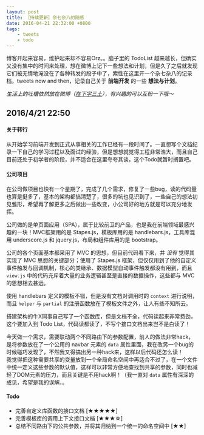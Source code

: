 ```yaml
---
layout: post
title: ［持续更新］杂七杂八的随感
date: 2016-04-21 22:32:00 +0800
tags: 
    - tweets
    - todo
---
```


博客开起来容易，维护起来却不容易Orz。。脑子里的 TodoList 越来越长，但确实又没有集中的时间来处理，想在微博上记下一些想法和计划，但是久了之后就发现它们被无情地淹没在了各种转发的段子中了，索性在这里开一个杂七杂八的记录档，tweets now and then，记录自己关于 **前端开发** 的一些 **想法与计划**。

*生活上的吐槽依然放在微博（[在下字三土](http://weibo.com/andrewidiot)），有兴趣的可以互粉一下哦～*


## 2016/4/21 22:50

#### 关于转行

从开始学习前端开发到正式从事相关的工作已经有一段时间了。一直想写个文档纪录一下自己的学习过程以及面试的经验，但是想想就觉得工程非常浩大，而且自己目前还处于初学者的阶段，并不适合在这里夸夸其谈，这个Todo就暂时搁置吧。

#### 公司项目

在公司做项目也快有一个星期了，完成了几个需求，修复了一些bug，读的代码量也算是挺多了，基本的架构都搞清楚了，很多的坑也见识到了，一些自己的想法初见雏形，希望再了解更多之后做出一些改变，小公司好的地方就是可以充分地发挥。

公司做的是单页面应用（SPA），属于比较前卫的产品，也是我在前端领域最感兴趣的一块！MVC框架用的是 Stapes.js，模板库用的是 handlebars.js，工具库混用 underscore.js 和 jquery.js，布局和组件库用的是 bootstrap。

公司的各个页面基本都采用了 MVC 的思想，但目前代码看下来，并 *没有* 觉得其实现了 MVC 思想的关键部分；使用了 Stapes.js 框架，但仅仅用到了他的自定义事件触发与回调机制，核心的类继承、数据模型自动事件触发都没有用到，而且 `view.js` 中的代码充斥着大量的业务逻辑甚至是直接的数据操作，这些都与 MVC 的思想相去甚远。

使用 handlebars 定义的模板不错，但是没有文档对调用时的 `context` 进行说明，而且 `helper` 与 `partial` 的注册函数放在了模板文件之外，让人有些不知所云。

搭建架构的牛X同事自己写了一个函数库，但是文档不全，代码读起来非常费劲，这个要加入到 Todo List，代码读都读了，不写个接口文档出来岂不是白读了！

今天做一个需求，需要联动两个不同路由下的参数配置，前人的做法非常hack，是将参数放在了一个公用的 navbar 元素的 `data` 属性里面，我在改另一个bug的时候碰巧发现了，不然我又得搞出另一种hack来，这样以后代码还怎么读！  
我觉得把这种需要共享的变量放到一个全局命名空间中再适合不过了，在一个文件中统一定义这些参数的默认值，这样可以非常方便地查找到共享的参数，同时也减轻了DOM元素的压力，而且关键是不用hack啊！（我一直对 `data` 属性有深深的成见，希望是我的误解。。

#### Todo

- 完善自定义库函数的接口文档 [★★★★★]
- 完善模板库的调用上下文接口文档 [★★★☆]
- 总结不同路由下的公共参数，并将其归纳到一个统一的命名空间中 [★★]
